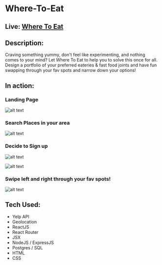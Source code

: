 # Where-To-Eat

## Live: [Where To Eat](https://where-to-eat.now.sh/)

## Description:
Craving something yummy, don't feel like experimenting, and nothing comes to your mind? Let Where To Eat to help you to solve this once for all. Design a portfolio of your preferred eateries & fast food joints and have fun swapping through your fav spots and narrow down your options!

## In action:

### Landing Page
![alt text](images/visual1.png)

### Search Places in your area
![alt text](images/visual2.png)
 
### Decide to Sign up
![alt text](images/visual3.png)

![alt text](images/visual4.png)

### Swipe left and right through your fav spots! 
![alt text](images/visual6.png)

## Tech Used:
* Yelp API
* Geolocation
* ReactJS
* React Router
* JSX
* NodeJS / ExpressJS
* Postgres / SQL
* HTML
* CSS
